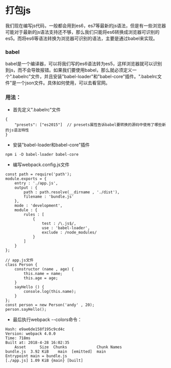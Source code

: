 # 打包js
我们现在编写js代码，一般都会用到es6，es7等最新的js语法，但是有一些浏览器可能对于最新的js语法支持还不够，那么我们只能将es6转换成浏览器可识别的es5。而将es6等语法转换为浏览器可识别的语法，主要是通过babel来实现。
### babel
babel是一个编译器，可以将我们写的es6语法转为es5，这样浏览器就可以识别到js，而不会导致报错。如果我们要使用babel，那么就必须定义一个".babelrc"文件，并且安装"babel-loader"和"babel-core"插件。".babelrc文件"是一个json文件。具体如何使用，可以去看官网。
### 用法：
- 首先定义".babelrc"文件
```
{
    "presets": ["es2015"]  // presets属性告诉babel要转换的源码中使用了哪些新的js语法特性
}
```
- 安装"babel-loader和babel-core"插件

```
npm i -D babel-loader babel-core
```
- 编写webpack.config.js文件
```
const path = require('path');
module.exports = {
    entry : './app.js',
    output : {
        path : path.resolve(__dirname , './dist'),
        filename : 'bundle.js'
    },
    mode : 'development',
    module : {
        rules : [
            {
                test : /\.js$/,
                use : 'babel-loader',
                exclude : /node_modules/
            }
        ]
    }
};
```

```
// app.js文件
class Person {
    constructor (name , age) {
        this.name = name;
        this.age = age;
    }
    sayHello () {
        console.log(this.name);
    }
};
const person = new Person('andy' , 20);
person.sayHello();
```
- 最后执行webpack --colors命令：
```
Hash: e9ae6de158f195c9cd4c
Version: webpack 4.0.0
Time: 718ms
Built at: 2018-4-28 16:02:35
    Asset      Size  Chunks             Chunk Names
bundle.js  3.92 KiB    main  [emitted]  main
Entrypoint main = bundle.js
[./app.js] 1.09 KiB {main} [built]
```